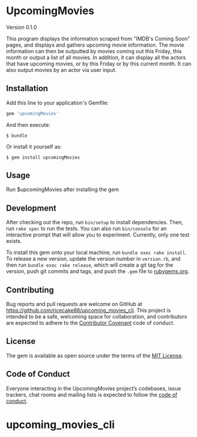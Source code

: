 # UpcomingMovies

Version 0.1.0

This program displays the information scraped from "IMDB's Coming Soon" pages, and displays and gathers upcoming movie information. The movie information can then be outputted by movies coming out this Friday, this month or output a list of all movies. In addition, it can display all the actors that have upcoming movies, or by this Friday or by this current month. It can also output movies by an actor via user input.

## Installation

Add this line to your application's Gemfile:

```ruby
gem 'upcomingMovies'
```

And then execute:

    $ bundle

Or install it yourself as:

    $ gem install upcomingMovies

## Usage

Run $upcomingMovies after installing the gem

## Development

After checking out the repo, run `bin/setup` to install dependencies. Then, run `rake spec` to run the tests. You can also run `bin/console` for an interactive prompt that will allow you to experiment. Currently, only one test exists.

To install this gem onto your local machine, run `bundle exec rake install`. To release a new version, update the version number in `version.rb`, and then run `bundle exec rake release`, which will create a git tag for the version, push git commits and tags, and push the `.gem` file to [rubygems.org](https://rubygems.org).

## Contributing

Bug reports and pull requests are welcome on GitHub at https://github.com/ricecake88/upcoming_movies_cli. This project is intended to be a safe, welcoming space for collaboration, and contributors are expected to adhere to the [Contributor Covenant](http://contributor-covenant.org) code of conduct.

## License

The gem is available as open source under the terms of the [MIT License](https://opensource.org/licenses/MIT).

## Code of Conduct

Everyone interacting in the UpcomingMovies project’s codebases, issue trackers, chat rooms and mailing lists is expected to follow the [code of conduct](https://github.com/[USERNAME]/upcomingMovies/blob/master/CODE_OF_CONDUCT.md).

# upcoming_movies_cli

